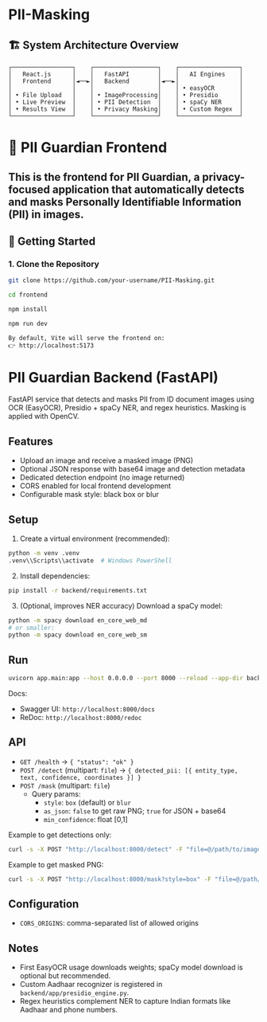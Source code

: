 # PII-Masking





## 🏗️ System Architecture Overview

```
┌─────────────────┐    ┌──────────────────┐    ┌─────────────────┐
│   React.js      │    │   FastAPI        │    │   AI Engines    │
│   Frontend      │◄──►│   Backend        │◄──►│                 │
│                 │    │                  │    │ • easyOCR       │
│ • File Upload   │    │ • ImageProcessing│    │ • Presidio      │
│ • Live Preview  │    │ • PII Detection  │    │ • spaCy NER     │
│ • Results View  │    │ • Privacy Masking│    │ • Custom Regex  │
└─────────────────┘    └──────────────────┘    └─────────────────┘
```

# 📌 PII Guardian Frontend

This is the frontend for **PII Guardian**, a privacy-focused application that automatically detects and masks Personally Identifiable Information (PII) in images.  
---

## 🚀 Getting Started

### 1. Clone the Repository
```bash
git clone https://github.com/your-username/PII-Masking.git

cd frontend

npm install

npm run dev

By default, Vite will serve the frontend on:
👉 http://localhost:5173


```


# PII Guardian Backend (FastAPI)

FastAPI service that detects and masks PII from ID document images using OCR (EasyOCR), Presidio + spaCy NER, and regex heuristics. Masking is applied with OpenCV.

## Features
- Upload an image and receive a masked image (PNG)
- Optional JSON response with base64 image and detection metadata
- Dedicated detection endpoint (no image returned)
- CORS enabled for local frontend development
- Configurable mask style: black box or blur

## Setup

1. Create a virtual environment (recommended):
```bash
python -m venv .venv
.venv\\Scripts\\activate  # Windows PowerShell
```

2. Install dependencies:
```bash
pip install -r backend/requirements.txt
```

3. (Optional, improves NER accuracy) Download a spaCy model:
```bash
python -m spacy download en_core_web_md
# or smaller:
python -m spacy download en_core_web_sm
```

## Run
```bash
uvicorn app.main:app --host 0.0.0.0 --port 8000 --reload --app-dir backend
```

Docs:
- Swagger UI: `http://localhost:8000/docs`
- ReDoc: `http://localhost:8000/redoc`

## API

- `GET /health` → `{ "status": "ok" }`
- `POST /detect` (multipart: `file`) → `{ detected_pii: [{ entity_type, text, confidence, coordinates }] }`
- `POST /mask` (multipart: `file`)
  - Query params:
    - `style`: `box` (default) or `blur`
    - `as_json`: `false` to get raw PNG; `true` for JSON + base64
    - `min_confidence`: float [0,1]

Example to get detections only:
```bash
curl -s -X POST "http://localhost:8000/detect" -F "file=@/path/to/image.jpg" | jq .detected_pii
```

Example to get masked PNG:
```bash
curl -s -X POST "http://localhost:8000/mask?style=box" -F "file=@/path/to/image.jpg" --output masked.png
```

## Configuration
- `CORS_ORIGINS`: comma-separated list of allowed origins

## Notes
- First EasyOCR usage downloads weights; spaCy model download is optional but recommended.
- Custom Aadhaar recognizer is registered in `backend/app/presidio_engine.py`.
- Regex heuristics complement NER to capture Indian formats like Aadhaar and phone numbers. 